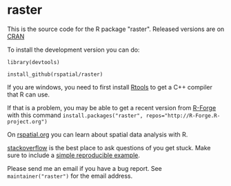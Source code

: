 # raster

This is the source code for the R package "raster". Released versions are on [CRAN](https://cran.r-project.org/web/packages/raster/index.html)

To install the development version you can do:

`library(devtools)`

`install_github(rspatial/raster)`

If you are windows, you need to first install [Rtools](https://cran.r-project.org/bin/windows/Rtools/) to get a C++ compiler that R can use. 

If that is a problem, you may be able to get a recent version from [R-Forge](https://r-forge.r-project.org/R/?group_id=294) with this command `install.packages("raster", repos="http://R-Forge.R-project.org")`

On [rspatial.org](http://rspatial.org/) you can learn about spatial data analysis with R.

[stackoverflow](https://stackoverflow.com/) is the best place to ask questions of you get stuck. Make sure to include a [simple reproducible example](https://stackoverflow.com/questions/5963269/how-to-make-a-great-r-reproducible-example). 

Please send me an email if you have a bug report. See `maintainer("raster")` for the email address.



